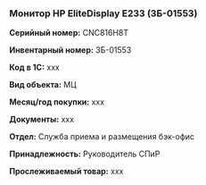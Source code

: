 ### Монитор HP EliteDisplay E233 (ЗБ-01553)  </br>

**Серийный номер:** CNC816H8T </br>

**Инвентарный номер:** ЗБ-01553 </br>

**Код в 1С:** xxx </br> 

**Вид объекта:** МЦ

**Месяц/год покупки:** xxx </br>

**Документы:** xxx </br>

**Отдел:** Служба приема и размещения бэк-офис  </br>

**Принадлежность:** Руководитель СПиР </br>

**Прослеживаемый товар:** xxx
